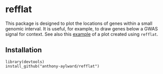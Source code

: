 # refflat
This package is designed to plot the locations of genes within a small genomic
interval. It is useful, for example, to draw genes below a GWAS signal
for context. See also this [example](https://github.com/anthony-aylward/islet-cytokines-outline/blob/master/nfatc2-ENSG00000101096.pdf) of a plot created using `refflat`.

## Installation
```
library(devtools)
install_github("anthony-aylward/refflat")
```
